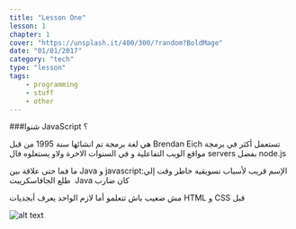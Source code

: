 ```yaml
---
title: "Lesson One"
lesson: 1
chapter: 1
cover: "https://unsplash.it/400/300/?random?BoldMage"
date: "01/01/2017"
category: "tech"
type: "lesson"
tags:
    - programming
    - stuff
    - other
---
```

###شنوا JavaScript ؟



هي لغة برمجة تم انشائها سنة 1995 من قبل Brendan Eich تستعمل أكثر في برمجة مواقع الويب التفاعلية و في السنوات الاخرة ولاو يستعلوه فال servers بفضل node.js 

ما فما حتى علاقة بين Java و javascript:الإسم قريب لأسباب تسويقية خاطر وقت إلي طلع الجافاسكريبت  Java كان ضارب

مش صعيب باش تتعلمو أما لازم الواحد يعرف أبجديات HTML و CSS قبل 

![alt text](http://html5beginners.com/wp-content/uploads/2014/09/js.png "JS")
